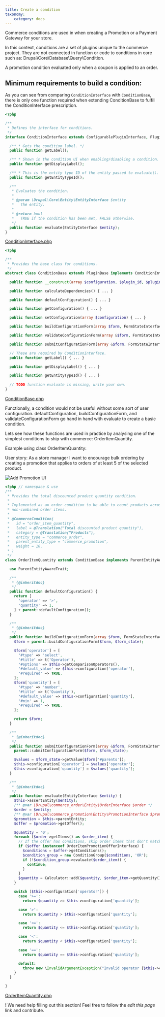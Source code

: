 ```yaml
---
title: Create a condition
taxonomy:
    category: docs
---
```


Commerce conditions are used in when creating a Promotion or a Payment Gateway 
for your store. 

In this context, conditions are a set of plugins unique to the 
commerce project. They are not connected in function or code to conditions in 
core such as: Drupal\Core\Database\Query\Condition. 

A promotion condition evaluated only when a coupon is applied to an order.


Minimum requirements to build a condition:
---

As you can see from comparing `ConditionInterface` with `ConditionBase`, 
there is only one function required when extending ConditionBase to fulfill 
the ConditionInterface prescription.

```php
<?php

/**
 * Defines the interface for conditions.
 */
interface ConditionInterface extends ConfigurablePluginInterface, PluginFormInterface, PluginInspectionInterface {

  /** * Gets the condition label. */ 
  public function getLabel();

  /** * Shown in the condition UI when enabling/disabling a condition. */
  public function getDisplayLabel();

  /** * This is the entity type ID of the entity passed to evaluate(). */
  public function getEntityTypeId();

  /**
   * Evaluates the condition.
   *
   * @param \Drupal\Core\Entity\EntityInterface $entity
   *   The entity.
   *
   * @return bool
   *   TRUE if the condition has been met, FALSE otherwise.
   */
  public function evaluate(EntityInterface $entity);
}

```
[ConditionInterface.php](https://cgit.drupalcode.org/commerce/tree/src/Plugin/Commerce/Condition/ConditionInterface.php)

```php
<?php

/**
 * Provides the base class for conditions.
 */
abstract class ConditionBase extends PluginBase implements ConditionInterface {

  public function __construct(array $configuration, $plugin_id, $plugin_definition) { }

  public function calculateDependencies() { ... }

  public function defaultConfiguration() { ... }

  public function getConfiguration() { ... }

  public function setConfiguration(array $configuration) { ... }

  public function buildConfigurationForm(array $form, FormStateInterface $form_state) { ... }

  public function validateConfigurationForm(array &$form, FormStateInterface $form_state) {}

  public function submitConfigurationForm(array &$form, FormStateInterface $form_state) { ... }

  // These are required by ConditionInterface.
  public function getLabel() { ... }

  public function getDisplayLabel() { ... }

  public function getEntityTypeId() { ... }
  
  // TODO function evaluate is missing, write your own.
}
```
[ConditionBase.php](https://cgit.drupalcode.org/commerce/tree/src/Plugin/Commerce/Condition/ConditionBase.php)


Functionally, a condition would not be useful without some sort of user 
configuration. defaultConfiguration, buildConfigurationForm, and 
validateConfigurationForm go hand in hand with evaluate to create a basic 
condition.

Lets see how these functions are used in practice by analysing one of 
the simplest conditions to ship with commerce: OrderItemQuantity.


Example using class OrderItemQuantity:

User story:
  As a store manager I want to encourage bulk ordering by creating a promotion that applies to orders of at least 5 of the selected product. 
  
 ![Add Promotion UI](create-a-promotion.png)
  

```php
<?php // namespace & use
/**
 * Provides the total discounted product quantity condition.
 *
 * Implemented as an order condition to be able to count products across
 * non-combined order items.
 *
 * @CommerceCondition(
 *   id = "order_item_quantity",
 *   label = @Translation("Total discounted product quantity"),
 *   category = @Translation("Products"),
 *   entity_type = "commerce_order",
 *   parent_entity_type = "commerce_promotion",
 *   weight = 10,
 * )
 */
class OrderItemQuantity extends ConditionBase implements ParentEntityAwareInterface {

  use ParentEntityAwareTrait;

  /**
   * {@inheritdoc}
   */
  public function defaultConfiguration() {
    return [
      'operator' => '>',
      'quantity' => 1,
    ] + parent::defaultConfiguration();
  }

  /**
   * {@inheritdoc}
   */
  public function buildConfigurationForm(array $form, FormStateInterface $form_state) {
    $form = parent::buildConfigurationForm($form, $form_state);

    $form['operator'] = [
      '#type' => 'select',
      '#title' => t('Operator'),
      '#options' => $this->getComparisonOperators(),
      '#default_value' => $this->configuration['operator'],
      '#required' => TRUE,
    ];
    $form['quantity'] = [
      '#type' => 'number',
      '#title' => t('Quantity'),
      '#default_value' => $this->configuration['quantity'],
      '#min' => 1,
      '#required' => TRUE,
    ];

    return $form;
  }

  /**
   * {@inheritdoc}
   */
  public function submitConfigurationForm(array &$form, FormStateInterface $form_state) {
    parent::submitConfigurationForm($form, $form_state);

    $values = $form_state->getValue($form['#parents']);
    $this->configuration['operator'] = $values['operator'];
    $this->configuration['quantity'] = $values['quantity'];
  }

  /**
   * {@inheritdoc}
   */
  public function evaluate(EntityInterface $entity) {
    $this->assertEntity($entity);
    /** @var \Drupal\commerce_order\Entity\OrderInterface $order */
    $order = $entity;
    /** @var \Drupal\commerce_promotion\Entity\PromotionInterface $promotion */
    $promotion = $this->parentEntity;
    $offer = $promotion->getOffer();

    $quantity = '0';
    foreach ($order->getItems() as $order_item) {
      // If the offer has conditions, skip order items that don't match.
      if ($offer instanceof OrderItemPromotionOfferInterface) {
        $conditions = $offer->getConditions();
        $condition_group = new ConditionGroup($conditions, 'OR');
        if (!$condition_group->evaluate($order_item)) {
          continue;
        }
      }
      $quantity = Calculator::add($quantity, $order_item->getQuantity());
    }

    switch ($this->configuration['operator']) {
      case '>=':
        return $quantity >= $this->configuration['quantity'];

      case '>':
        return $quantity > $this->configuration['quantity'];

      case '<=':
        return $quantity <= $this->configuration['quantity'];

      case '<':
        return $quantity < $this->configuration['quantity'];

      case '==':
        return $quantity == $this->configuration['quantity'];

      default:
        throw new \InvalidArgumentException("Invalid operator {$this->configuration['operator']}");
    }
  }

}
```
[OrderItemQuantity.php](https://cgit.drupalcode.org/commerce/tree/modules/promotion/src/Plugin/Commerce/Condition/OrderItemQuantity.php)

! We need help filling out this section! Feel free to follow the *edit this page* link and contribute.
